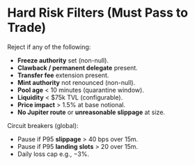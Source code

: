 # Hard Risk Filters (Must Pass to Trade)

Reject if any of the following:
- **Freeze authority** set (non-null).
- **Clawback / permanent delegate** present.
- **Transfer fee** extension present.
- **Mint authority** not renounced (non-null).
- **Pool age** < 10 minutes (quarantine window).
- **Liquidity** < $75k TVL (configurable).
- **Price impact** > 1.5% at base notional.
- **No Jupiter route** or **unreasonable slippage** at size.

Circuit breakers (global):
- Pause if P95 **slippage** > 40 bps over 15m.
- Pause if P95 **landing slots** > 20 over 15m.
- Daily loss cap e.g., −3%.
